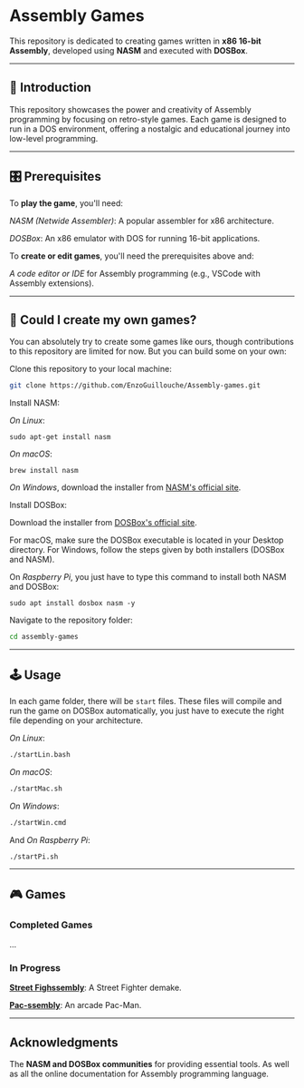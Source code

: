 # Assembly Games

This repository is dedicated to creating games written in **x86 16-bit Assembly**, developed using **NASM** and executed with **DOSBox**.

---

## 🏮 Introduction

This repository showcases the power and creativity of Assembly programming by focusing on retro-style games. Each game is designed to run in a DOS environment, offering a nostalgic and educational journey into low-level programming.

---

## 🎛️ Prerequisites

To **play the game**, you'll need:

*NASM (Netwide Assembler)*: A popular assembler for x86 architecture.

*DOSBox*: An x86 emulator with DOS for running 16-bit applications.

To **create or edit games**, you'll need the prerequisites above and:

*A code editor or IDE* for Assembly programming (e.g., VSCode with Assembly extensions).

---

## 🤝 Could I create my own games?

You can absolutely try to create some games like ours, though contributions to this repository are limited for now.
But you can build some on your own:

Clone this repository to your local machine:

```bash
git clone https://github.com/EnzoGuillouche/Assembly-games.git
```

Install NASM:

*On Linux*:

```shell
sudo apt-get install nasm
```

*On macOS*:

```shell
brew install nasm
```

*On Windows*, download the installer from [NASM's official site](https://www.nasm.us).

Install DOSBox:

Download the installer from [DOSBox's official site](https://www.dosbox.com).

For macOS, make sure the DOSBox executable is located in your Desktop directory.
For Windows, follow the steps given by both installers (DOSBox and NASM).

On *Raspberry Pi*, you just have to type this command to install both NASM and DOSBox:

```shell
sudo apt install dosbox nasm -y
```

Navigate to the repository folder:

```bash
cd assembly-games
```

---

## 🕹️ Usage

In each game folder, there will be `start` files.
These files will compile and run the game on DOSBox automatically, you just have to execute the right file depending on your architecture.

*On Linux*:

```bash
./startLin.bash
```

*On macOS*:

```bash
./startMac.sh
```

*On Windows*:

```bash
./startWin.cmd
```

And *On Raspberry Pi*:

```bash
./startPi.sh
```

---

## 🎮 Games

### Completed Games

...

### In Progress

[**Street Fighssembly**](https://github.com/EnzoGuillouche/Assembly-games/tree/main/Games/Street-Fighssembly): A Street Fighter demake.

[**Pac-ssembly**](https://github.com/EnzoGuillouche/Assembly-games/tree/main/Games/Pac-ssembly): An arcade Pac-Man.

---

## Acknowledgments

The **NASM and DOSBox communities** for providing essential tools. As well as all the online documentation for Assembly programming language.
